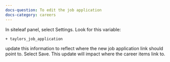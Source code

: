 ```yaml
---
docs-question: To edit the job application
docs-category: careers
---
```

In siteleaf panel, select Settings.  Look for this variable:

    + taylors_job_application

update this information to reflect where the new job application link should point to.  Select Save.  This update will impact where the career items link to.
